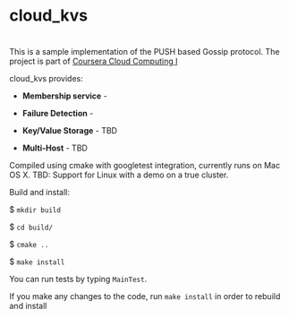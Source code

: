 # cloud_kvs
# 

This is a sample implementation of the PUSH based Gossip protocol.
The project is part of [Coursera Cloud Computing I](https://www.coursera.org/learn/cloud-computing/home/welcome)

 cloud_kvs provides:

* **Membership service** - 

* **Failure Detection** - 

* **Key/Value Storage** - TBD

* **Multi-Host** - TBD

Compiled using cmake with googletest integration, currently runs on Mac OS X.
TBD: Support for Linux with a demo on a true cluster.

 Build and install:
 
  $ `mkdir build`
  
  $ `cd build/`
  
  $ `cmake ..`
  
  $ `make install`
 
You can run tests by typing `MainTest`.

If you make any changes to the code, run `make install` in order to rebuild and install
